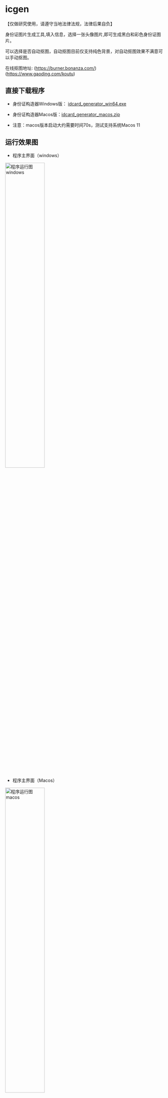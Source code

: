 # icgen

【仅做研究使用，请遵守当地法律法规，法律后果自负】

身份证图片生成工具,填入信息，选择一张头像图片,即可生成黑白和彩色身份证图片。

可以选择是否自动抠图，自动抠图目前仅支持纯色背景，对自动抠图效果不满意可以手动抠图。

在线抠图地址: (https://burner.bonanza.com/) (https://www.gaoding.com/koutu)

## 直接下载程序

- 身份证构造器Windows版： [idcard_generator_win64.exe](https://github.com/bzsome/idcard_generator/releases/download/v1.1.0/idcard_generator_win64_1.1.0.exe)

- 身份证构造器Macos版：[idcard_generator_macos.zip](https://github.com/bzsome/idcard_generator/releases/download/v1.1.0/idcard_generator_macos_1.1.0.zip)

- 注意：macos版本启动大约需要时间70s，测试支持系统Macos 11

## 运行效果图

- 程序主界面（windows）

<img src="./docs/images/example_01.png" width="50%" height="50%" alt="程序运行图windows" align="center" />

- 程序主界面（Macos）

<img src="./docs/images/example_macos.png" width="50%" height="50%" alt="程序运行图macos" align="center" />

- 生成结果示例

<img src="./docs/images/result_color.png" width="50%" height="50%" alt="生成结果图" align="center" />


## 更新记录:

- 自动改变头像大小
- 自动从纯色背景中抠图
- 随机生成身份信息(姓名，出生日期，身份证号)
- 固定依赖版本(防止高版本不兼容)
- 生成图片时显示处理弹窗

## 软件环境

- numpy
- pillow
- opencv

## 源码安装

```
pip install idcard_generator -i http://mirrors.aliyun.com/pypi/simple --trusted-host mirrors.aliyun.com
python main.py
```

## 打包程序

- 安装pyinstaller

`pip install pyinstaller`

- Mac打包(打包成Mac app)

方法一(使用venv模式需要手动指定paths)： 

`pyinstaller -i asserts/ico.icns --windowed --clean --noconfirm --onefile --add-data ./asserts:./asserts --paths /Users/chao/PycharmProjects/idcard_generator/venv/lib/python3.7/site-packages main.py`

方法二(通过pathex指定依赖模块路径)：

`pyinstaller main.spec`


- Windows打包

`pyinstaller -i asserts/ico.ico --windowed --clean --noconfirm --onefile --add-data "asserts;asserts" main.py`

- Windows打包(控制台输出日志)

`pyinstaller -i asserts/ico.ico -c --clean --noconfirm --onefile --add-data "asserts;asserts" main.py`

## 参照标准：

- 正面

左上角为国徽，用红色油墨印刷;其右侧为证件名称“中华人民共和国居民身份证”，分上下两排排列，其中上排的“中华人民共和国”为4号宋体字，下排的“居民身份证”为2号宋体字;“签发机关”、“有效期限”为6号加粗黑体字;签发机关登记项采用，“xx市公安局”;有效期限采用“xxxx.xx-xxxx.xx.xx”格式，使用5号黑体字印刷，全部用黑色油墨印刷。

- 背面

“姓名”、“性别”、“民族”、“出生年月日”、“住址”、“公民身份号码”为6号黑体字，用蓝色油墨印刷；登记项目中的姓名项用5号黑体字印刷；其他项目则用小5号黑体字印刷；出生年月日
方正黑体简体字符大小：姓名＋号码（11点）其他（9点）字符间距（AV）：号码（50）字符行距：住址（12点）；身份证号码字体 OCR-B 10 BT 文字 华文细黑。
